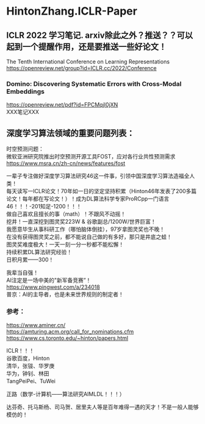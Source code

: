 
# HintonZhang.ICLR-Paper           
## ICLR 2022 学习笔记. arxiv除此之外？推送？？可以起到一个提醒作用，还是要推送一些好论文！       
The Tenth International Conference on Learning Representations          
https://openreview.net/group?id=ICLR.cc/2022/Conference              

### Domino: Discovering Systematic Errors with Cross-Modal Embeddings          
https://openreview.net/pdf?id=FPCMqjI0jXN            
XXX笔记XXX              



## 深度学习算法领域的重要问题列表：           
时空预测问题：          
微软亚洲研究院推出时空预测开源工具FOST，应对各行业共性预测需求              
https://www.msra.cn/zh-cn/news/features/fost               
              


















一辈子专注做好深度学习算法研究46这一件事，引领中国深度学习算法造福全人类！                            
每天读写一ICLR论文！70年如一日的坚定坚持积累（Hinton46年发表了200多篇论文！每年都在写论文！）！成为DL算法科学专家ProRCpp一门语言46！！！-201知足-1200！！！         
做自己喜欢且擅长的事（math）！不跟风不动摇！            
挖井！一直深挖到图灵奖223W & 谷歌副总/1200W/世界巨富！        
我愿意毕生从事科研工作（哪怕脑体倒挂），97岁拿图灵奖也不晚！                
在没有获得图灵奖之前，都不能说自己做的有多好，那只是井底之蛙！           
图灵奖难度极大！一天一刻一分一秒都不能松懈！                            
持续积累DL算法研究经验！           
日积月累——300！     



我辈当自强！         
AI注定是一场中美的"新军备竞赛”！           
https://www.pingwest.com/a/234018            
普京：AI的主导者，也是未来世界规则的制定者！          



### 参考：        
https://www.aminer.cn/                       
https://amturing.acm.org/call_for_nominations.cfm           
https://www.cs.toronto.edu/~hinton/papers.html              



ICLR！！！        
谷歌百度，Hinton        
清华，张钹、华罗庚          
华为，钟钊、林田        
TangPeiPei、TuWei        




正路（数学-计算机——算法研究AIMLDL！！！）             
 >           
达芬奇、托马斯杨、司马贺、居里夫人等是百年难得一遇的天才！不是一般人能够模仿的！         



